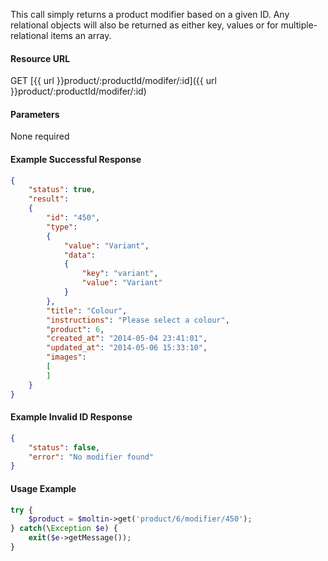 <!--
@title Get product modifier by ID
@author Moltin Ltd
@description Returns a product modifier of the given ID
@order 3.1.1

@sidebar 1
@family Product/Modifier
@rate No
@auth Yes
@format JSON
@http GET
@version beta
-->
This call simply returns a product modifier based on a given ID. Any relational objects will also be returned as either key, values or for multiple-relational items an array.

#### Resource URL
GET [{{ url }}product/:productId/modifer/:id]({{ url }}product/:productId/modifer/:id)

#### Parameters
None required

<!--code-->
#### Example Successful Response
``` json
{
    "status": true,
    "result":
    {
        "id": "450",
        "type":
        {
            "value": "Variant",
            "data":
            {
                "key": "variant",
                "value": "Variant"
            }
        },
        "title": "Colour",
        "instructions": "Please select a colour",
        "product": 6,
        "created_at": "2014-05-04 23:41:01",
        "updated_at": "2014-05-06 15:33:10",
        "images":
        [
        ]
    }
}
```

#### Example Invalid ID Response
``` json
{
    "status": false,
    "error": "No modifier found"
}
```

#### Usage Example
``` php
try {
    $product = $moltin->get('product/6/modifier/450');
} catch(\Exception $e) {
    exit($e->getMessage());
}
```
<!--/code-->